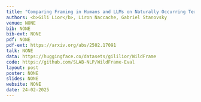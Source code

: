 ```yaml
---
title: "Comparing Framing in Humans and LLMs on Naturally Occurring Texts"
authors: <b>Gili Lior</b>, Liron Naccache, Gabriel Stanovsky
venue: NONE
bib: NONE
bib-ext: NONE
pdf: NONE
pdf-ext: https://arxiv.org/abs/2502.17091
talk: NONE
data: https://huggingface.co/datasets/gililior/WildFrame
code: https://github.com/SLAB-NLP/WildFrame-Eval
layout: post
poster: NONE
slides: NONE
website: NONE
date: 24-02-2025
---
```

